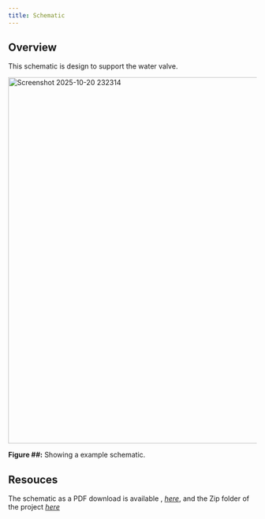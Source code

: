 ```yaml
---
title: Schematic
---
```


## Overview

This schematic is design to support the water valve.

<img width="1147" height="743" alt="Screenshot 2025-10-20 232314" src="https://github.com/user-attachments/assets/ca405979-b594-48d2-a40d-ec1f03c9e97b" />



**Figure ##:** Showing a example schematic.


## Resouces

The schematic as a PDF download is available , [*here*](https://github.com/user-attachments/files/23014671/Subsystem-schematic-design-RSC-.pdf),
and the Zip folder of the project [*here*](https://github.com/user-attachments/files/23014451/Subsystem-schematic-design-RSC-.zip)
